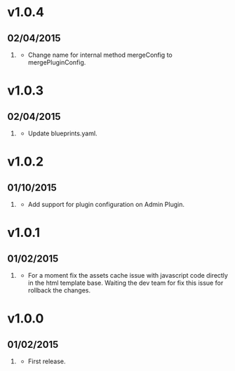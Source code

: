 # v1.0.4
## 02/04/2015

1. [](#bugfix)
    * Change name for internal method mergeConfig to mergePluginConfig.

# v1.0.3
## 02/04/2015

1. [](#improved)
    * Update blueprints.yaml.

# v1.0.2
## 01/10/2015

1. [](#improved)
    * Add support for plugin configuration on Admin Plugin.

# v1.0.1
## 01/02/2015

1. [](#bugfix)
    * For a moment fix the assets cache issue with javascript code directly in the html template base. Waiting the dev team for fix this issue for rollback the changes.

# v1.0.0
## 01/02/2015

1. [](#new)
    * First release.
